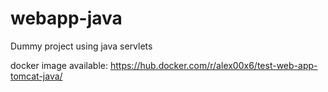 # webapp-java
Dummy project using java servlets

docker image available: https://hub.docker.com/r/alex00x6/test-web-app-tomcat-java/
